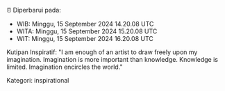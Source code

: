 ⏰ Diperbarui pada:
- WIB: Minggu, 15 September 2024 14.20.08 UTC
- WITA: Minggu, 15 September 2024 15.20.08 UTC
- WIT: Minggu, 15 September 2024 16.20.08 UTC

Kutipan Inspiratif:
"I am enough of an artist to draw freely upon my imagination. Imagination is more important than knowledge. Knowledge is limited. Imagination encircles the world."


Kategori: inspirational


